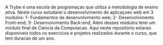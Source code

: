 A Trybe é uma escola de programaçao que utiliza a metodologia de ensino ativa. Neste curso estudarei o desenvolvimento de aplicaçoes web em 3 modulos:
1- Fundamentos de desenvolvimento web;
2- Desenvolvimento Front-end;
3- Desenvolvimento Back-end;
Além desses módulos terei um módulo final de Ciencia da Computacao.
Aqui neste repositório estarao disponiveis todos os exercicios e projetos realizados durante o curso, que tem duracao de um ano.



